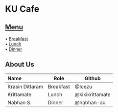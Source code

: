 # KU Cafe

## [Menu](Menu.md)

• [Breakfast](Menu.md/#Breakfast)    
• [Lunch](Menu.md#Lunch)    
• [Dinner](Menu.md/#dinner-menu)

## About Us

| Name      | Role      | Github          |
|:----------|-----------|-----------------|
| Krasin Dittaram | Breakfast | @Icezu |
| Krittamate | Lunch |@kikikrittamate |
| Nabhan S. | Dinner | @nabhan-au |
